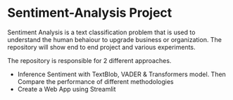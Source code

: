 # Sentiment-Analysis Project
Sentiment Analysis is a text classification problem that is used to understand the human behaiour to upgrade business or organization. The repository will show end to end project and various experiments.


The repository is responsible for 2 different approaches.
* Inference Sentiment with TextBlob, VADER & Transformers model. Then Compare the performance of different methodologies
* Create a Web App using Streamlit
